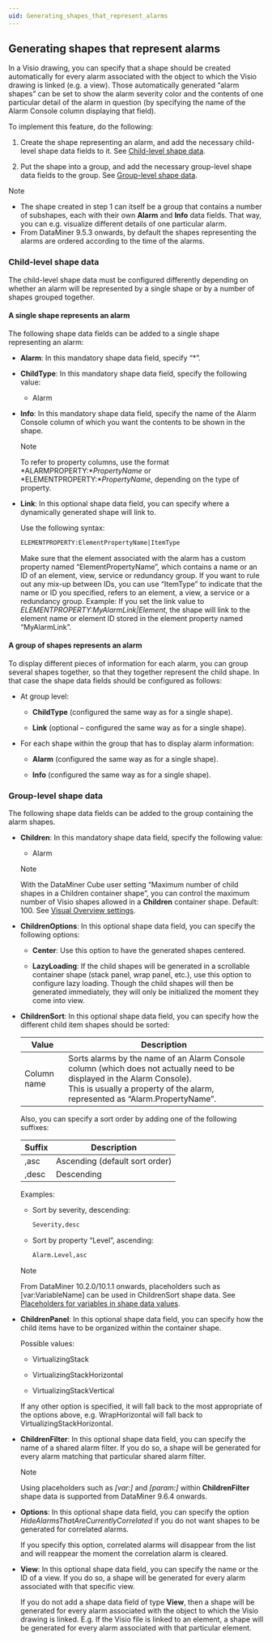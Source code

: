 ```yaml
---
uid: Generating_shapes_that_represent_alarms
---
```


## Generating shapes that represent alarms

In a Visio drawing, you can specify that a shape should be created automatically for every alarm associated with the object to which the Visio drawing is linked (e.g. a view). Those automatically generated “alarm shapes” can be set to show the alarm severity color and the contents of one particular detail of the alarm in question (by specifying the name of the Alarm Console column displaying that field).

To implement this feature, do the following:

1. Create the shape representing an alarm, and add the necessary child-level shape data fields to it. See [Child-level shape data](#child-level-shape-data).

2. Put the shape into a group, and add the necessary group-level shape data fields to the group. See [Group-level shape data](#group-level-shape-data).

> [!NOTE]
> - The shape created in step 1 can itself be a group that contains a number of subshapes, each with their own **Alarm** and **Info** data fields. That way, you can e.g. visualize different details of one particular alarm.
> - From DataMiner 9.5.3 onwards, by default the shapes representing the alarms are ordered according to the time of the alarms.

### Child-level shape data

The child-level shape data must be configured differently depending on whether an alarm will be represented by a single shape or by a number of shapes grouped together.

#### A single shape represents an alarm

The following shape data fields can be added to a single shape representing an alarm:

- **Alarm**: In this mandatory shape data field, specify “\*”.

- **ChildType**: In this mandatory shape data field, specify the following value:

    - Alarm

- **Info**: In this mandatory shape data field, specify the name of the Alarm Console column of which you want the contents to be shown in the shape.

    > [!NOTE]
    > To refer to property columns, use the format *ALARMPROPERTY:**PropertyName* or *ELEMENTPROPERTY:**PropertyName*, depending on the type of property.

- **Link**: In this optional shape data field, you can specify where a dynamically generated shape will link to.

    Use the following syntax:

    ```txt
    ELEMENTPROPERTY:ElementPropertyName|ItemType
    ```

    Make sure that the element associated with the alarm has a custom property named “ElementPropertyName”, which contains a name or an ID of an element, view, service or redundancy group. If you want to rule out any mix-up between IDs, you can use “ItemType” to indicate that the name or ID you specified, refers to an element, a view, a service or a redundancy group.     Example: If you set the link value to *ELEMENTPROPERTY:MyAlarmLink\|Element*, the shape will link to the element name or element ID stored in the element property named “MyAlarmLink”.

#### A group of shapes represents an alarm

To display different pieces of information for each alarm, you can group several shapes together, so that they together represent the child shape. In that case the shape data fields should be configured as follows:

- At group level:

    - **ChildType** (configured the same way as for a single shape).

    - **Link** (optional – configured the same way as for a single shape).

- For each shape within the group that has to display alarm information:

    - **Alarm** (configured the same way as for a single shape).

    - **Info** (configured the same way as for a single shape).

### Group-level shape data

The following shape data fields can be added to the group containing the alarm shapes.

- **Children**: In this mandatory shape data field, specify the following value:

    - Alarm

    > [!NOTE]
    > With the DataMiner Cube user setting “Maximum number of child shapes in a Children container shape”, you can control the maximum number of Visio shapes allowed in a **Children** container shape. Default: 100. See [Visual Overview settings](xref:User_settings#visual-overview-settings).

- **ChildrenOptions**: In this optional shape data field, you can specify the following options:

    - **Center**: Use this option to have the generated shapes centered.

    - **LazyLoading**: If the child shapes will be generated in a scrollable container shape (stack panel, wrap panel, etc.), use this option to configure lazy loading. Though the child shapes will then be generated immediately, they will only be initialized the moment they come into view.

- **ChildrenSort**: In this optional shape data field, you can specify how the different child item shapes should be sorted:

    | Value     | Description                                                                                                                                                                                                 |
    |-------------|-------------------------------------------------------------------------------------------------------------------------------------------------------------------------------------------------------------|
    | Column name | Sorts alarms by the name of an Alarm Console column (which does not actually need to be displayed in the Alarm Console). <br> This is usually a property of the alarm, represented as “Alarm.PropertyName”. |

    Also, you can specify a sort order by adding one of the following suffixes:

    | Suffix | Description                    |
    |----------|--------------------------------|
    | ,asc     | Ascending (default sort order) |
    | ,desc    | Descending                     |

    Examples:

    - Sort by severity, descending:

        ```txt
        Severity,desc
        ```

    - Sort by property “Level”, ascending:

        ```txt
        Alarm.Level,asc
        ```

    > [!NOTE]
    > From DataMiner 10.2.0/10.1.1 onwards, placeholders such as \[var:VariableName\] can be used in ChildrenSort shape data. See [Placeholders for variables in shape data values](Placeholders_for_variables_in_shape_data_values.md).

- **ChildrenPanel**: In this optional shape data field, you can specify how the child items have to be organized within the container shape.

    Possible values:

    - VirtualizingStack

    - VirtualizingStackHorizontal

    - VirtualizingStackVertical

    If any other option is specified, it will fall back to the most appropriate of the options above, e.g. WrapHorizontal will fall back to VirtualizingStackHorizontal.

- **ChildrenFilter**: In this optional shape data field, you can specify the name of a shared alarm filter. If you do so, a shape will be generated for every alarm matching that particular shared alarm filter.

    > [!NOTE]
    > Using placeholders such as *\[var:\]* and *\[param:\]* within **ChildrenFilter** shape data is supported from DataMiner 9.6.4 onwards.

- **Options**: In this optional shape data field, you can specify the option *HideAlarmsThatAreCurrentlyCorrelated* if you do not want shapes to be generated for correlated alarms.

    If you specify this option, correlated alarms will disappear from the list and will reappear the moment the correlation alarm is cleared.

- **View**: In this optional shape data field, you can specify the name or the ID of a view. If you do so, a shape will be generated for every alarm associated with that specific view.

    If you do not add a shape data field of type **View**, then a shape will be generated for every alarm associated with the object to which the Visio drawing is linked. E.g. If the Visio file is linked to an element, a shape will be generated for every alarm associated with that particular element.
